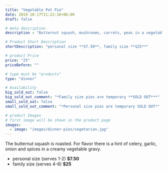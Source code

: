 ```yaml
---
title: "Vegetable Pot Pie"
date: 2019-10-17T11:22:16+06:00
draft: false

# meta description
description : "Butternut squash, mushrooms, carrots, peas in a vegetable gravy"

# Product Short Description
shortDescription: "personal size **$7.50**, family size **$25**"

# product Price
price: "25"
priceBefore: ""

# type must be "products"
type: "dinner"

# Availability
big_sold_out: false
big_sold_out_comment: "*Family size pies are temporary **SOLD OUT***"
small_sold_out: false
small_sold_out_comment: "*Personal size pies are temporary SOLD OUT*"

# product Images
# first image will be shown in the product page
images:
  - image: "images/dinner-pies/vegetarian.jpg"
---
```


The butternut squash is roasted. For flavor there is a hint of celery, garlic, onion and spices in a creamy vegetable gravy.

- personal size (serves 1-2) **$7.50**
- family size (serves 4-6) **$25**